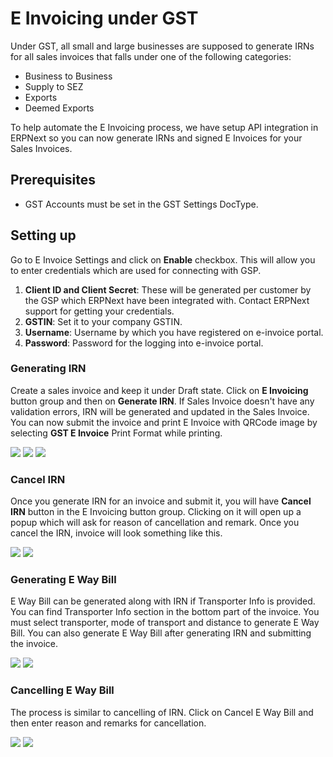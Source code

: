 <!-- add-breadcrumbs -->
# E Invoicing under GST

Under GST, all small and large businesses are supposed to generate IRNs for all sales invoices that falls under one of the following categories:
- Business to Business
- Supply to SEZ
- Exports
- Deemed Exports

To help automate the E Invoicing process, we have setup API integration in ERPNext so you can now generate IRNs and signed E Invoices for your Sales Invoices.

## Prerequisites

- GST Accounts must be set in the GST Settings DocType.

## Setting up

Go to E Invoice Settings and click on **Enable** checkbox. This will allow you to enter credentials which are used for connecting with GSP.

1. **Client ID and Client Secret**: These will be generated per customer by the GSP which ERPNext have been integrated with. Contact ERPNext support for getting your credentials.
1. **GSTIN**: Set it to your company GSTIN.
1. **Username**: Username by which you have registered on e-invoice portal.
1. **Password**: Password for the logging into e-invoice portal.

### Generating IRN

Create a sales invoice and keep it under Draft state. Click on **E Invoicing** button group and then on **Generate IRN**. If Sales Invoice doesn't have any validation errors, IRN will be generated and updated in the Sales Invoice. You can now submit the invoice and print E Invoice with QRCode image by selecting **GST E Invoice** Print Format while printing.

<img class="screenshot" src="/docs/assets/img/regional/india/einv_gen_irn_button.png">

<img class="screenshot" src="/docs/assets/img/regional/india/einv_generated_irn.png">

<img class="screenshot" src="/docs/assets/img/regional/india/einv_print_format.png">

### Cancel IRN

Once you generate IRN for an invoice and submit it, you will have **Cancel IRN** button in the E Invoicing button group. Clicking on it will open up a popup which will ask for reason of cancellation and remark. Once you cancel the IRN, invoice will look something like this.

<img class="screenshot" src="/docs/assets/img/regional/india/einv_cancel_irn_button.png">

<img class="screenshot" src="/docs/assets/img/regional/india/einv_cancelled_irn.png">

### Generating E Way Bill

E Way Bill can be generated along with IRN if Transporter Info is provided. You can find Transporter Info section in the bottom part of the invoice. You must select transporter, mode of transport and distance to generate E Way Bill. You can also generate E Way Bill after generating IRN and submitting the invoice. 

<img class="screenshot" src="/docs/assets/img/regional/india/einv_gen_ewaybill_button.png">

<img class="screenshot" src="/docs/assets/img/regional/india/einv_gen_ewaybill_dialog.png">

### Cancelling E Way Bill

The process is similar to cancelling of IRN. Click on Cancel E Way Bill and then enter reason and remarks for cancellation.

<img class="screenshot" src="/docs/assets/img/regional/india/einv_cancel_ewaybill_button.png">

<img class="screenshot" src="/docs/assets/img/regional/india/einv_cancelled_ewaybill.png">